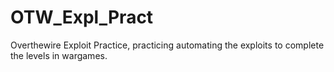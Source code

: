 # OTW_Expl_Pract
Overthewire Exploit Practice, practicing automating the exploits to complete the levels in wargames.
